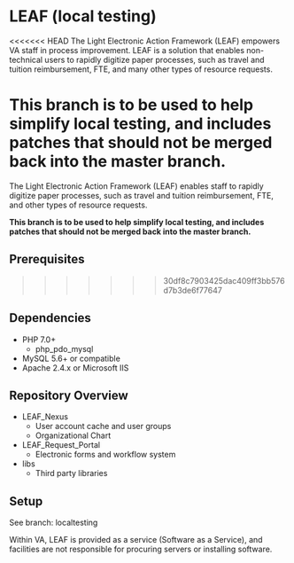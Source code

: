 # LEAF (local testing)
<<<<<<< HEAD
The Light Electronic Action Framework (LEAF) empowers VA staff in process improvement. LEAF is a solution that enables non-technical users to rapidly digitize paper processes, such as travel and tuition reimbursement, FTE, and many other types of resource requests.

**This branch is to be used to help simplify local testing, and includes patches that should not be merged back into the master branch.**
=======
The Light Electronic Action Framework (LEAF) enables staff to rapidly digitize paper processes, such as travel and tuition reimbursement, FTE, and other types of resource requests.

**This branch is to be used to help simplify local testing, and includes patches that should not be merged back into the master branch.**

## Prerequisites
>>>>>>> 30df8c7903425dac409ff3bb576d7b3de6f77647

## Dependencies
* PHP 7.0+
    * php_pdo_mysql
* MySQL 5.6+ or compatible
* Apache 2.4.x or Microsoft IIS

## Repository Overview
* LEAF_Nexus
    * User account cache and user groups
    * Organizational Chart
* LEAF_Request_Portal
    * Electronic forms and workflow system
* libs
    * Third party libraries

## Setup

See branch: localtesting

Within VA, LEAF is provided as a service (Software as a Service), and facilities are not responsible for procuring servers or installing software.

